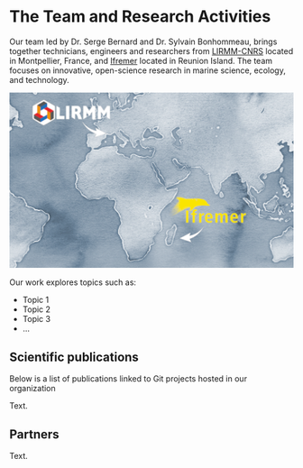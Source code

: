 # The Team and Research Activities

Our team led by Dr. Serge Bernard and Dr. Sylvain Bonhommeau, brings together technicians, engineers and researchers from [LIRMM-CNRS](https://www.lirmm.fr/lirmm-en/) located in Montpellier, France, and [Ifremer](https://www.ifremer.fr/fr) located in Reunion Island.
The team focuses on innovative, open-science research in marine science, ecology, and technology.  

![](./assets/maps_lirmm_ifremer.png)



Our work explores topics such as:

- Topic 1
- Topic 2
- Topic 3
- ...

## Scientific publications

Below is a list of publications linked to Git projects hosted in our organization 


Text.


## Partners

Text.